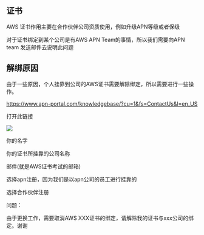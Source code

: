 ## 证书

AWS 证书作用主要在合作伙伴公司资质使用，例如升级APN等级或者保级

对于证书绑定到某个公司是有AWS APN Team的事情，所以我们需要向APN team 发送邮件去说明此问题

## 解绑原因

由于一些原因，个人挂靠到公司的AWS证书需要解除绑定，所以需要进行一些操作。

https://www.apn-portal.com/knowledgebase/?cu=1&fs=ContactUs&l=en_US

打开此链接

![](https://img2020.cnblogs.com/blog/1043682/202103/1043682-20210316143815809-2127305715.png)

你的名字

你的证书所挂靠的公司名称

邮件(就是AWS证书考试的邮箱)

选择apn注册，因为我们是以apn公司的员工进行挂靠的

选择合作伙伴注册

问题：

由于更换工作，需要取消AWS XXX证书的绑定，请解除我的证书与xxx公司的绑定。谢谢
